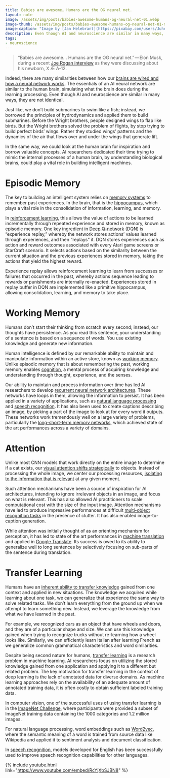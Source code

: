 ```yaml
---
title: Babies are awesome… Humans are the OG neural net.
layout: note
image: /assets/img/posts/babies-awesome-humans-og-neural-net-01.webp
image-thumb: /assets/img/posts/babies-awesome-humans-og-neural-net-01-mini.webp
image-caption: "Image by [Jan Helebrant](https://pixabay.com/users/Juhele-3094317/) from Pixabay"
description: Even though AI and neuroscience are similar in many ways, they are not identical.
tags:
- neuroscience
---
```


> “Babies are awesome… Humans are the OG neural net.” — Elon Musk, during a recent [Joe Rogan interview](https://www.youtube.com/watch?v=RcYjXbSJBN8) as they were discussing about his newborn, X Æ A-12.

Indeed, there are many similarities between how our [brains are wired and how a neural network works](https://jinglescode.github.io/datascience/2020/03/03/fascinating-relationship-between-ai-neuroscience/). The essentials of an AI neural network are similar to the human brain, simulating what the brain does during the learning processing. Even though AI and neuroscience are similar in many ways, they are not identical.

Just like, we don’t build submarines to swim like a fish; instead, we borrowed the principles of hydrodynamics and applied them to build submarines. Before the Wright brothers, people designed wings to flap like birds. But the Wright brothers solved the problem of flights, by stop trying to build perfect birds’ wings. Rather they studied wings’ patterns and the dynamics of the air that flows over and under the wings that generate lift.

In the same way, we could look at the human brain for inspiration and borrow valuable concepts. AI researchers dedicated their time trying to mimic the internal processes of a human brain, by understanding biological brains, could play a vital role in building intelligent machines.

# Episodic Memory

The key to building an intelligent system relies on [memory systems](https://psycnet.apa.org/doiLanding?doi=10.1037%2F0003-066X.40.4.385) to remember past experiences. In the brain, that is the [hippocampus](https://en.wikipedia.org/wiki/Hippocampus), which plays a vital role in the consolidation of information, learning, and memory.

In [reinforcement learning](https://www.nature.com/articles/nature16961), this allows the value of actions to be learned incrementally through repeated experience and stored in memory, known as episodic memory. One key ingredient in [Deep Q-network](https://arxiv.org/abs/1312.5602) (DQN) is “experience replay,” whereby the network stores actions’ values learned through experiences, and then “replays” it. DQN stores experiences such as action and reward outcomes associated with every Atari game screens or StarCraft scenario. It selects actions based on the similarity between the current situation and the previous experiences stored in memory, taking the actions that yield the highest reward.

Experience replay allows reinforcement learning to learn from successes or failures that occurred in the past, whereby actions sequence leading to rewards or punishments are internally re-enacted. Experiences stored in replay buffer in DQN are implemented like a primitive hippocampus, allowing consolidation, learning, and memory to take place.

# Working Memory

Humans don’t start their thinking from scratch every second; instead, our thoughts have persistence. As you read this sentence, your understanding of a sentence is based on a sequence of words. You use existing knowledge and generate new information.

Human intelligence is defined by our remarkable ability to maintain and manipulate information within an active store, known as [working memory](https://www.sciencedirect.com/science/article/pii/S0079612308626886). Unlike episodic memory that is about remembering the past, working memory enables [cognition](https://en.wikipedia.org/wiki/Cognition), a mental process of acquiring knowledge and understanding through thought, experience, and the senses.

Our ability to maintain and process information over time has led AI researchers to develop [recurrent neural network architectures](https://github.com/kjw0612/awesome-rnn). These networks have loops in them, allowing the information to persist. It has been applied in a variety of applications, such as [natural language processing](http://cs224d.stanford.edu/index.html) and [speech recognition](http://www.cs.toronto.edu/~fritz/absps/RNN13.pdf). It has also been used to create captions describing an image, by picking a part of the image to look at for every word it outputs. These networks work tremendously well on a large variety of problems, particularly the [long-short-term memory networks](https://www.mitpressjournals.org/doi/abs/10.1162/neco.1997.9.8.1735), which achieved state of the art performances across a variety of domains.

# Attention

Unlike most CNN models that work directly on the entire image to determine if a cat exists, our [visual attention shifts strategically](https://link.springer.com/chapter/10.1007/978-94-009-3833-5_5) to objects. Instead of processing the whole image, we center our processing resources, [isolating to the information that is relevant](https://www.jneurosci.org/content/13/11/4700.short) at any given moment.

Such attention mechanisms have been a source of inspiration for AI architectures, intending to ignore irrelevant objects in an image, and focus on what is relevant. This has also allowed AI practitioners to scale computational cost with the size of the input image. Attention mechanisms have led to produce impressive performances at difficult [multi-object recognition tasks](http://papers.nips.cc/paper/5542-recurrent-models-of-visual-attention) in the presence of clutter. It has also enabled image-to-caption generation.

While attention was initially thought of as an orienting mechanism for perception, it has led to state of the art performances in [machine translation](https://www.tensorflow.org/tutorials/text/nmt_with_attention) and applied in [Google Translate](https://research.google/pubs/pub45610/). Its success is owed to its ability to generalize well to long sentences by selectively focusing on sub-parts of the sentence during translation.

# Transfer Learning

Humans have an [inherent ability to transfer knowledge](https://psycnet.apa.org/record/2002-01514-006) gained from one context and applied in new situations. The knowledge we acquired while learning about one task, we can generalize that experience the same way to solve related tasks. We don’t learn everything from the ground up when we attempt to learn something new. Instead, we leverage the knowledge from what we have learned in the past.

For example, we recognized cars as an object that have wheels and doors, and they are of a particular shape and size. We can use this knowledge gained when trying to recognize trucks without re-learning how a wheel looks like. Similarly, we can efficiently learn Italian after learning French as we generalize common grammatical characteristics and word similarities.

Despite being second nature for humans, [transfer learning](https://ieeexplore.ieee.org/abstract/document/5288526/) is a research problem in machine learning. AI researchers focus on utilizing the stored knowledge gained from one application and applying it to a different but related problem. The key motivation for transfer learning in the context of deep learning is the lack of annotated data for diverse domains. As machine learning approaches rely on the availability of an adequate amount of annotated training data, it is often costly to obtain sufficient labeled training data.

In computer vision, one of the successful uses of using transfer learning is in the [ImageNet Challenge](http://image-net.org/), where participants were provided a subset of ImageNet training data containing the 1000 categories and 1.2 million images.

For natural language processing, word embeddings such as [Word2vec](https://papers.nips.cc/paper/5021-distributed-representations-of-words-and-phrases-and-their-compositionality.pdf), where the semantic meaning of a word is trained from source data like Wikipedia and applied it to sentiment analysis and document classification.

In [speech recognition](https://arxiv.org/abs/1706.00290), models developed for English has been successfully used to improve speech recognition capabilities for other languages.

{% include youtube.html
  link="https://www.youtube.com/embed/RcYjXbSJBN8"
%}
